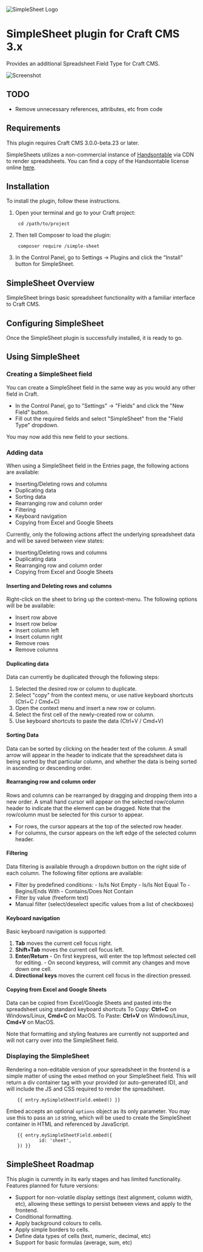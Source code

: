 ![SimpleSheet Logo](src/icon.svg)

# SimpleSheet plugin for Craft CMS 3.x

Provides an additional Spreadsheet Field Type for Craft CMS.

![Screenshot](resources/img/plugin-banner.png)

## TODO ##

- Remove unnecessary references, attributes, etc from code

## Requirements

This plugin requires Craft CMS 3.0.0-beta.23 or later.

SimpleSheets utilizes a non-commercial instance of [Handsontable](https://handsontable.com) via CDN to render spreadsheets. You can find a copy of the Handsontable license online [here](https://handsontable.com/static/licenses/non-commercial/v2/handsontable-non-commercial-license.pdf).

## Installation

To install the plugin, follow these instructions.

1. Open your terminal and go to your Craft project:

        cd /path/to/project

2. Then tell Composer to load the plugin:

        composer require /simple-sheet

3. In the Control Panel, go to Settings → Plugins and click the “Install” button for SimpleSheet.

## SimpleSheet Overview

SimpleSheet brings basic spreadsheet functionality with a familiar interface to Craft CMS.

## Configuring SimpleSheet

Once the SimpleSheet plugin is successfully installed, it is ready to go.

## Using SimpleSheet

### Creating a SimpleSheet field

You can create a SimpleSheet field in the same way as you would any other field in Craft.
- In the Control Panel, go to "Settings" -> "Fields" and click the "New Field" button.
- Fill out the required fields and select "SimpleSheet" from the "Field Type" dropdown.

You may now add this new field to your sections.

### Adding data

When using a SimpleSheet field in the Entries page, the following actions are available:

- Inserting/Deleting rows and columns
- Duplicating data
- Sorting data
- Rearranging row and column order
- Filtering
- Keyboard navigation
- Copying from Excel and Google Sheets

Currently, only the following actions affect the underlying spreadsheet data and will be saved between view states:
- Inserting/Deleting rows and columns
- Duplicating data
- Rearranging row and column order
- Copying from Excel and Google Sheets

#### Inserting and Deleting rows and columns

Right-click on the sheet to bring up the context-menu. The following options will be be available:
- Insert row above
- Insert row below
- Insert column left
- Insert column right
- Remove rows
- Remove columns

#### Duplicating data

Data can currently be duplicated through the following steps:

1. Selected the desired row or column to duplicate.
2. Select "copy" from the context menu, or use native keyboard shortcuts (Ctrl+C / Cmd+C)
3. Open the context menu and insert a new row or column.
4. Select the first cell of the newly-created row or column.
5. Use keyboard shortcuts to paste the data (Ctrl+V / Cmd+V)

#### Sorting Data

Data can be sorted by clicking on the header text of the column. A small arrow will appear in the header to indicate that the spreadsheet data is being sorted by that particular column, and whether the data is being sorted in ascending or descending order.

#### Rearranging row and column order

Rows and columns can be rearranged by dragging and dropping them into a new order. A small hand cursor will appear on the selected row/column header to indicate that the element can be dragged. Note that the row/column must be selected for this cursor to appear.
 - For rows, the cursor appears at the top of the selected row header.
 - For columns, the cursor appears on the left edge of the selected column header.

#### Filtering

Data filtering is available through a dropdown button on the right side of each column. The following filter options are available:
- Filter by predefined conditions:
        - Is/Is Not Empty
        - Is/Is Not Equal To
        - Begins/Ends With
        - Contains/Does Not Contain
- Filter by value (freeform text)
- Manual filter (select/deselect specific values from a list of checkboxes)

#### Keyboard navigation

Basic keyboard navigation is supported:
1. **Tab** moves the current cell focus right.
2. **Shift+Tab** moves the current cell focus left.
3. **Enter/Return**
        - On first keypress, will enter the top leftmost selected cell for editing.
        - On second keypress, will commit any changes and move down one cell.
4. **Directional keys** moves the current cell focus in the direction pressed.

#### Copying from Excel and Google Sheets

Data can be copied from Excel/Google Sheets and pasted into the spreadsheet using standard keyboard shortcuts
To Copy: **Ctrl+C** on Windows/Linux, **Cmd+C** on MacOS.
To Paste: **Ctrl+V** on Windows/Linux, **Cmd+V** on MacOS.

Note that formatting and styling features are currently not supported and will not carry over into the SimpleSheet field.

### Displaying the SimpleSheet

Rendering a non-editable version of your spreadsheet in the frontend is a simple matter of using the `embed` method on your SimpleSheet field. This will return a div container tag with your provided (or auto-generated ID), and will include the JS and CSS required to render the spreadsheet.

        {{ entry.mySimpleSheetField.embed() }}

Embed accepts an optional `options` object as its only parameter. You may use this to pass an `id` string, which will be used to create the SimpleSheet container in HTML and referenced by JavaScript.

        {{ entry.mySimpleSheetField.embed({
                id: 'sheet',
        }) }}

## SimpleSheet Roadmap

This plugin is currently in its early stages and has limited functionality. Features planned for future versions:
* Support for non-volatile display settings (text alignment, column width, etc), allowing these settings to persist between views and apply to the frontend.
* Conditional formatting.
* Apply background colours to cells.
* Apply simple borders to cells.
* Define data types of cells (text, numeric, decimal, etc)
* Support for basic formulas (average, sum, etc)
